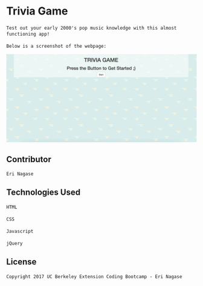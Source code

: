 # Trivia Game

	Test out your early 2000's pop music knowledge with this almost functioning app!

	Below is a screenshot of the webpage: 
	
![Image of webpage](assets/images/trivia.png)

## Contributor

	Eri Nagase

## Technologies Used

	HTML

	CSS

	Javascript

	jQuery

## License
	Copyright 2017 UC Berkeley Extension Coding Bootcamp - Eri Nagase